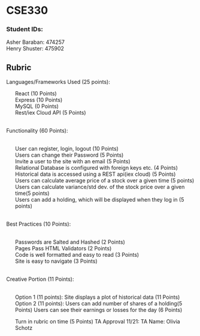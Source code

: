 # CSE330
### Student IDs:
Asher Baraban: 474257 <br>
Henry Shuster: 475902

## Rubric

Languages/Frameworks Used (25 points):
<ol>
 <list> React (10 Points)</list> <br> 
 <list>Express (10 Points)</list> <br> 
 <list> MySQL (0 Points)</list> <br>
 <list> Rest/iex Cloud API (5 Points)</list> <br>
</ol>
<br>
Functionality (60 Points): <br><br>
 <ol>
  <list>User can register, login, logout (10 Points)</list> <br>
  <list>Users can change their Password (5 Points)</list> <br>
  <list>Invite a user to the site with an email (5 Points)</list> <br>
  <list>Relational Database is configured with foreign keys etc. (4 Points)</list> <br>
  <list>Historical data is accessed using a REST api(iex cloud) (5 Points)</list> <br>
  <list>Users can calculate average price of a stock over a given time (5 points)</list> <br>
  <list>Users can calculate variance/std dev. of the stock price over a given time(5 points) </list><br>
  <list>Users can add a holding, which will be displayed when they log in (5 points)</list> <br>
 </ol>
<br>
Best Practices (10 Points): <br><br>
<ol>
  <list>Passwords are Salted and Hashed (2 Points)</list> <br>
  <list>Pages Pass HTML Validators (2 Points)</list> <br>
  <list>Code is well formatted and easy to read (3 Points)</list> <br>
  <list>Site is easy to navigate (3 Points)</list> <br>
<br>
</ol>
Creative Portion (11 Points):<br><br>
<ol>
 Option 1 (11 points):
 <list>Site displays a plot of historical data (11 Points)</list>
 Option 2 (11 points):
 <list>Users can add number of shares of a holding(5 Points) </list>
 <list>Users can see their earnings or losses for the day (6 Points)</list>
 
Turn in rubric on time (5 Points)
TA Approval 11/21: TA Name: Olivia Schotz
